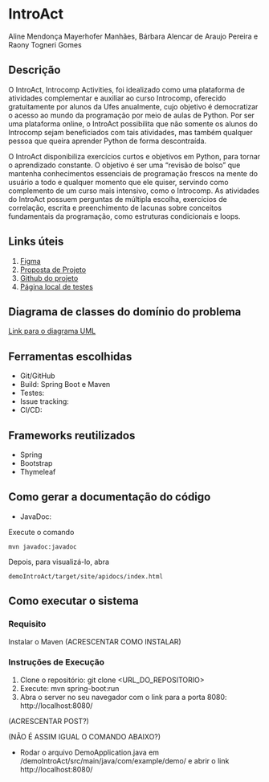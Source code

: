 # IntroAct
Aline Mendonça Mayerhofer Manhães, Bárbara Alencar de Araujo Pereira e Raony Togneri Gomes

## Descrição
O IntroAct, Introcomp Activities, foi idealizado como uma plataforma de atividades complementar e auxiliar ao curso Introcomp, oferecido gratuitamente por alunos da Ufes anualmente, cujo objetivo é democratizar o acesso ao mundo da programação por meio de aulas de Python. Por ser uma plataforma online, o IntroAct possibilita que não somente os alunos do Introcomp sejam beneficiados com tais atividades, mas também qualquer pessoa que queira aprender Python de forma descontraída. 

O IntroAct disponibiliza exercícios curtos e objetivos em Python, para tornar o aprendizado constante. O objetivo é ser uma “revisão de bolso” que mantenha conhecimentos essenciais de programação frescos na mente do usuário a todo e qualquer momento que ele quiser, servindo como complemento de um curso mais intensivo, como o Introcomp. As atividades do IntroAct possuem perguntas de múltipla escolha, exercícios de correlação, escrita e preenchimento de lacunas sobre conceitos fundamentais da programação, como estruturas condicionais e loops.

## Links úteis
1. [Figma](https://www.figma.com/design/9x6Vid5HhN2tHv1BTIix64/IntroAct?node-id=0-1&p=f)
2. [Proposta de Projeto](https://docs.google.com/document/d/1AbIpTwdoQhO9LcvEFK6X2nOIlPTqKL4j0UVvDhPbMDU/edit?tab=t.0)
3. [Github do projeto](https://github.com/barbara-aper/IntroAct)
4. [Página local de testes](http://localhost:8080/)

## Diagrama de classes do domínio do problema
[Link para o diagrama UML](https://lucid.app/lucidchart/e15a0e4a-b9d1-4d91-9ed9-484bec151f37/edit?viewport_loc=6%2C-346%2C2543%2C1395%2CHWEp-vi-RSFO&invitationId=inv_0ec62674-0150-4273-a4f9-12168637931c)

## Ferramentas escolhidas
- Git/GitHub
- Build: Spring Boot e Maven
- Testes: 
- Issue tracking: 
- CI/CD:

## Frameworks reutilizados
- Spring
- Bootstrap
- Thymeleaf

## Como gerar a documentação do código
- JavaDoc:

Execute o comando
```
mvn javadoc:javadoc
```
Depois, para visualizá-lo, abra
```
demoIntroAct/target/site/apidocs/index.html
```

## Como executar o sistema
### Requisito
Instalar o Maven (ACRESCENTAR COMO INSTALAR)
### Instruções de Execução
1. Clone o repositório:
git clone <URL_DO_REPOSITORIO>
2. Execute:
mvn spring-boot:run 
3. Abra o server no seu navegador com o link para a porta 8080:
http://localhost:8080/

(ACRESCENTAR POST?)

(NÃO É ASSIM IGUAL O COMANDO ABAIXO?)

- Rodar o arquivo DemoApplication.java em /demoIntroAct/src/main/java/com/example/demo/ e abrir o link http://localhost:8080/
